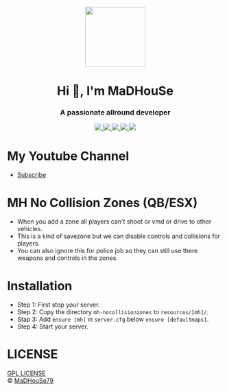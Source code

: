 <p align="center">
    <img width="140" src="https://icons.iconarchive.com/icons/iconarchive/red-orb-alphabet/128/Letter-M-icon.png" />  
    <h1 align="center">Hi 👋, I'm MaDHouSe</h1>
    <h3 align="center">A passionate allround developer </h3>    
</p>

<p align="center">
    <a href="https://github.com/MH-Scripts/mh-nocollisionzones/issues">
        <img src="https://img.shields.io/github/issues/MH-Scripts/mh-nocollisionzones"/> 
    </a>
    <a href="https://github.com/MH-Scripts/mh-nocollisionzones/watchers">
        <img src="https://img.shields.io/github/watchers/MH-Scripts/mh-nocollisionzones"/> 
    </a> 
    <a href="https://github.com/MH-Scripts/mh-nocollisionzones/network/members">
        <img src="https://img.shields.io/github/forks/MH-Scripts/mh-nocollisionzones"/> 
    </a>  
    <a href="https://github.com/MH-Scripts/mh-nocollisionzones/stargazers">
        <img src="https://img.shields.io/github/stars/MH-Scripts/mh-nocollisionzones?color=white"/> 
    </a>
    <a href="https://github.com/MH-Scripts/mh-nocollisionzones/blob/main/LICENSE">
        <img src="https://img.shields.io/github/license/MH-Scripts/mh-nocollisionzones?color=black"/> 
    </a>      
</p>

# My Youtube Channel
- [Subscribe](https://www.youtube.com/@MaDHouSe79) 

# MH No Collision Zones (QB/ESX)
- When you add a zone all players can't shoot or vmd or drive to other vehicles.
- This is a kind of savezone but we can disable controls and collisions for players.
- You can also ignore this for police job so they can still use there weapons and controls in the zones.

# Installation
- Step 1: First stop your server.
- Step 2: Copy the directory `mh-nocollisionzones` to `resources/[mh]/`.
- Stap 3: Add `ensure [mh]` in `server.cfg` below `ensure [defaultmaps]`.
- Step 4: Start your server.  

# LICENSE
[GPL LICENSE](./LICENSE)<br />
&copy; [MaDHouSe79](https://www.youtube.com/@MaDHouSe79)